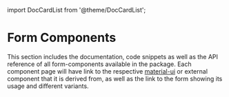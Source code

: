 import DocCardList from '@theme/DocCardList';

# Form Components

This section includes the documentation, code snippets as well as the API reference of all form-components available in the package. Each component page will have link to the respective [material-ui](https://mui.com/material-ui/all-components/) or external component that it is derived from, as well as the link to the form showing its usage and different variants.

<DocCardList />